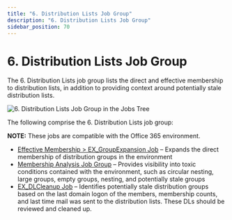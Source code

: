 ```yaml
---
title: "6. Distribution Lists Job Group"
description: "6. Distribution Lists Job Group"
sidebar_position: 70
---
```


# 6. Distribution Lists Job Group

The 6. Distribution Lists job group lists the direct and effective membership to distribution lists,
in addition to providing context around potentially stale distribution lists.

![6. Distribution Lists Job Group in the Jobs Tree](/img/product_docs/accessanalyzer/11.6/solutions/exchange/distributionlists/jobstree.webp)

The following comprise the 6. Distribution Lists job group:

**NOTE:** These jobs are compatible with the Office 365 environment.

- [Effective Membership > EX_GroupExpansion Job](/docs/accessanalyzer/11.6/solutions/exchange/distributionlists/ex_groupexpansion.md)
  – Expands the direct membership of distribution groups in the environment
- [Membership Analysis Job Group](/docs/accessanalyzer/11.6/solutions/exchange/distributionlists/membershipanalysis/overview.md)
  – Provides visibility into toxic conditions contained with the environment, such as circular
  nesting, large groups, empty groups, nesting, and potentially stale groups
- [EX_DLCleanup Job](/docs/accessanalyzer/11.6/solutions/exchange/distributionlists/ex_dlcleanup.md)
  – Identifies potentially stale distribution groups based on the last domain logon of the members,
  membership counts, and last time mail was sent to the distribution lists. These DLs should be
  reviewed and cleaned up.
